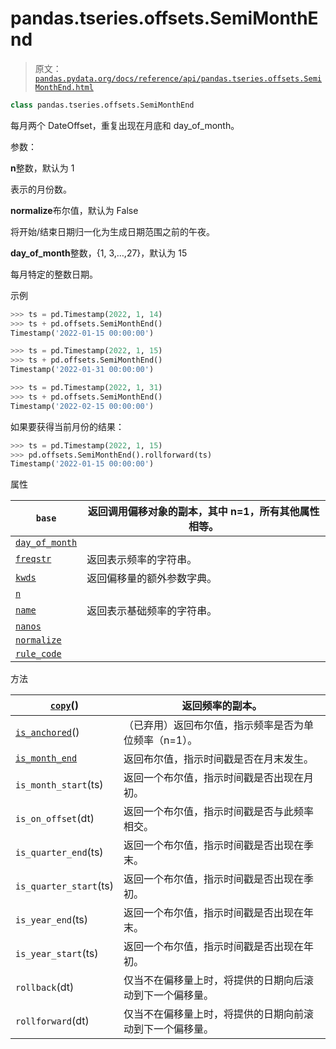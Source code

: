 # pandas.tseries.offsets.SemiMonthEnd

> 原文：[`pandas.pydata.org/docs/reference/api/pandas.tseries.offsets.SemiMonthEnd.html`](https://pandas.pydata.org/docs/reference/api/pandas.tseries.offsets.SemiMonthEnd.html)

```py
class pandas.tseries.offsets.SemiMonthEnd
```

每月两个 DateOffset，重复出现在月底和 day_of_month。

参数：

**n**整数，默认为 1

表示的月份数。

**normalize**布尔值，默认为 False

将开始/结束日期归一化为生成日期范围之前的午夜。

**day_of_month**整数，{1, 3,…,27}，默认为 15

每月特定的整数日期。

示例

```py
>>> ts = pd.Timestamp(2022, 1, 14)
>>> ts + pd.offsets.SemiMonthEnd()
Timestamp('2022-01-15 00:00:00') 
```

```py
>>> ts = pd.Timestamp(2022, 1, 15)
>>> ts + pd.offsets.SemiMonthEnd()
Timestamp('2022-01-31 00:00:00') 
```

```py
>>> ts = pd.Timestamp(2022, 1, 31)
>>> ts + pd.offsets.SemiMonthEnd()
Timestamp('2022-02-15 00:00:00') 
```

如果要获得当前月份的结果：

```py
>>> ts = pd.Timestamp(2022, 1, 15)
>>> pd.offsets.SemiMonthEnd().rollforward(ts)
Timestamp('2022-01-15 00:00:00') 
```

属性

| `base` | 返回调用偏移对象的副本，其中 n=1，所有其他属性相等。 |
| --- | --- |
| [`day_of_month`](https://pandas.pydata.org/docs/reference/api/pandas.tseries.offsets.SemiMonthEnd.day_of_month.html) |  |
| [`freqstr`](https://pandas.pydata.org/docs/reference/api/pandas.tseries.offsets.SemiMonthEnd.freqstr.html) | 返回表示频率的字符串。 |
| [`kwds`](https://pandas.pydata.org/docs/reference/api/pandas.tseries.offsets.SemiMonthEnd.kwds.html) | 返回偏移量的额外参数字典。 |
| [`n`](https://pandas.pydata.org/docs/reference/api/pandas.tseries.offsets.SemiMonthEnd.n.html) |  |
| [`name`](https://pandas.pydata.org/docs/reference/api/pandas.tseries.offsets.SemiMonthEnd.name.html) | 返回表示基础频率的字符串。 |
| [`nanos`](https://pandas.pydata.org/docs/reference/api/pandas.tseries.offsets.SemiMonthEnd.nanos.html) |  |
| [`normalize`](https://pandas.pydata.org/docs/reference/api/pandas.tseries.offsets.SemiMonthEnd.normalize.html) |  |
| [`rule_code`](https://pandas.pydata.org/docs/reference/api/pandas.tseries.offsets.SemiMonthEnd.rule_code.html) |  |

方法

| [`copy`](https://pandas.pydata.org/docs/reference/api/pandas.tseries.offsets.SemiMonthEnd.copy.html)() | 返回频率的副本。 |
| --- | --- |
| [`is_anchored`](https://pandas.pydata.org/docs/reference/api/pandas.tseries.offsets.SemiMonthEnd.is_anchored.html)() | （已弃用）返回布尔值，指示频率是否为单位频率（n=1）。 |
| [`is_month_end`](https://pandas.pydata.org/docs/reference/api/pandas.tseries.offsets.SemiMonthEnd.is_month_end.html) | 返回布尔值，指示时间戳是否在月末发生。 |
| `is_month_start`(ts) | 返回一个布尔值，指示时间戳是否出现在月初。 |
| `is_on_offset`(dt) | 返回一个布尔值，指示时间戳是否与此频率相交。 |
| `is_quarter_end`(ts) | 返回一个布尔值，指示时间戳是否出现在季末。 |
| `is_quarter_start`(ts) | 返回一个布尔值，指示时间戳是否出现在季初。 |
| `is_year_end`(ts) | 返回一个布尔值，指示时间戳是否出现在年末。 |
| `is_year_start`(ts) | 返回一个布尔值，指示时间戳是否出现在年初。 |
| `rollback`(dt) | 仅当不在偏移量上时，将提供的日期向后滚动到下一个偏移量。 |
| `rollforward`(dt) | 仅当不在偏移量上时，将提供的日期向前滚动到下一个偏移量。 |
